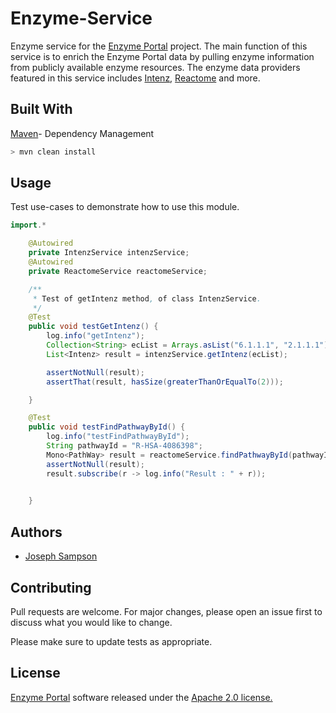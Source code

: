 # Enzyme-Service

Enzyme service for the [Enzyme Portal](https://www.ebi.ac.uk/enzymeportal/) project. The main function of this service is to enrich the Enzyme Portal data by pulling enzyme information from publicly available enzyme resources. The enzyme data providers featured in this service includes [Intenz](https://www.ebi.ac.uk/intenz/), [Reactome](https://reactome.org/) and more.

## Built With

[Maven](https://maven.apache.org/)- Dependency Management


```bash
> mvn clean install
```

## Usage

Test use-cases to demonstrate how to use this module.
```java
import.*

    @Autowired
    private IntenzService intenzService;
    @Autowired
    private ReactomeService reactomeService;

    /**
     * Test of getIntenz method, of class IntenzService.
     */
    @Test
    public void testGetIntenz() {
        log.info("getIntenz");
        Collection<String> ecList = Arrays.asList("6.1.1.1", "2.1.1.1");
        List<Intenz> result = intenzService.getIntenz(ecList);

        assertNotNull(result);
        assertThat(result, hasSize(greaterThanOrEqualTo(2)));

    }

    @Test
    public void testFindPathwayById() {
        log.info("testFindPathwayById");
        String pathwayId = "R-HSA-4086398";
        Mono<PathWay> result = reactomeService.findPathwayById(pathwayId);
        assertNotNull(result);
        result.subscribe(r -> log.info("Result : " + r));
  

    }

```
## Authors

* [Joseph Sampson](https://www.linkedin.com/in/joseph-sampson-o-66399b30/)

## Contributing
Pull requests are welcome. For major changes, please open an issue first to discuss what you would like to change.

Please make sure to update tests as appropriate.

## License

[Enzyme Portal](https://www.ebi.ac.uk/enzymeportal/) software released under the [Apache 2.0 license.](https://www.apache.org/licenses/LICENSE-2.0.html)
